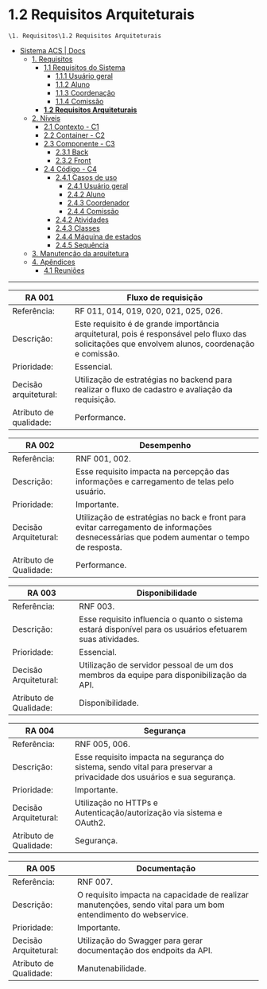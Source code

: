 # 1.2 Requisitos Arquiteturais

`\1. Requisitos\1.2 Requisitos Arquiteturais`

* [Sistema ACS | Docs](../../README.md)
  * [1. Requisitos](../../1.%20Requisitos/README.md)
    * [1.1 Requisitos do Sistema](../../1.%20Requisitos/1.1%20Requisitos%20do%20Sistema/README.md)
      * [1.1.1 Usuário geral](../../1.%20Requisitos/1.1%20Requisitos%20do%20Sistema/1.1.1%20Usu%C3%A1rio%20geral/README.md)
      * [1.1.2 Aluno](../../1.%20Requisitos/1.1%20Requisitos%20do%20Sistema/1.1.2%20Aluno/README.md)
      * [1.1.3 Coordenação](../../1.%20Requisitos/1.1%20Requisitos%20do%20Sistema/1.1.3%20Coordena%C3%A7%C3%A3o/README.md)
      * [1.1.4 Comissão](../../1.%20Requisitos/1.1%20Requisitos%20do%20Sistema/1.1.4%20Comiss%C3%A3o/README.md)
    * [**1.2 Requisitos Arquiteturais**](../../1.%20Requisitos/1.2%20Requisitos%20Arquiteturais/README.md)
  * [2. Níveis](../../2.%20N%C3%ADveis/README.md)
    * [2.1 Contexto - C1](../../2.%20N%C3%ADveis/2.1%20Contexto%20-%20C1/README.md)
    * [2.2 Container - C2](../../2.%20N%C3%ADveis/2.2%20Container%20-%20C2/README.md)
    * [2.3 Componente - C3](../../2.%20N%C3%ADveis/2.3%20Componente%20-%20C3/README.md)
      * [2.3.1 Back](../../2.%20N%C3%ADveis/2.3%20Componente%20-%20C3/2.3.1%20Back/README.md)
      * [2.3.2 Front](../../2.%20N%C3%ADveis/2.3%20Componente%20-%20C3/2.3.2%20Front/README.md)
    * [2.4 Código - C4](../../2.%20N%C3%ADveis/2.4%20C%C3%B3digo%20-%20C4/README.md)
      * [2.4.1 Casos de uso](../../2.%20N%C3%ADveis/2.4%20C%C3%B3digo%20-%20C4/2.4.1%20Casos%20de%20uso/README.md)
        * [2.4.1 Usuário geral](../../2.%20N%C3%ADveis/2.4%20C%C3%B3digo%20-%20C4/2.4.1%20Casos%20de%20uso/2.4.1%20Usu%C3%A1rio%20geral/README.md)
        * [2.4.2 Aluno](../../2.%20N%C3%ADveis/2.4%20C%C3%B3digo%20-%20C4/2.4.1%20Casos%20de%20uso/2.4.2%20Aluno/README.md)
        * [2.4.3 Coordenador](../../2.%20N%C3%ADveis/2.4%20C%C3%B3digo%20-%20C4/2.4.1%20Casos%20de%20uso/2.4.3%20Coordenador/README.md)
        * [2.4.4 Comissão](../../2.%20N%C3%ADveis/2.4%20C%C3%B3digo%20-%20C4/2.4.1%20Casos%20de%20uso/2.4.4%20Comiss%C3%A3o/README.md)
      * [2.4.2 Atividades](../../2.%20N%C3%ADveis/2.4%20C%C3%B3digo%20-%20C4/2.4.2%20Atividades/README.md)
      * [2.4.3 Classes](../../2.%20N%C3%ADveis/2.4%20C%C3%B3digo%20-%20C4/2.4.3%20Classes/README.md)
      * [2.4.4 Máquina de estados](../../2.%20N%C3%ADveis/2.4%20C%C3%B3digo%20-%20C4/2.4.4%20M%C3%A1quina%20de%20estados/README.md)
      * [2.4.5 Sequência](../../2.%20N%C3%ADveis/2.4%20C%C3%B3digo%20-%20C4/2.4.5%20Sequ%C3%AAncia/README.md)
  * [3. Manutenção da arquitetura](../../3.%20Manuten%C3%A7%C3%A3o%20da%20arquitetura/README.md)
  * [4. Apêndices](../../4.%20Ap%C3%AAndices/README.md)
    * [4.1 Reuniões](../../4.%20Ap%C3%AAndices/4.1%20Reuni%C3%B5es/README.md)

---

| RA 001 | Fluxo de requisição |
|----------|----------|
| Referência:| RF 011, 014, 019, 020, 021, 025, 026. |
| Descrição:| Este requisito é de grande importância arquitetural, pois é responsável pelo fluxo das solicitações que envolvem alunos, coordenação e comissão. |
| Prioridade:  | Essencial.  |
| Decisão arquitetural:  | Utilização de estratégias no backend para realizar o fluxo de cadastro e avaliação da requisição.  |
| Atributo de qualidade:  | Performance. |

| RA 002 | Desempenho |
|----------|----------|
| Referência:  | RNF 001, 002.  |
| Descrição:  | Esse requisito impacta na percepção das informações e carregamento de telas pelo usuário.  |
| Prioridade:  | Importante.  |
| Decisão Arquitetural:  | Utilização de estratégias no back e front para evitar carregamento de informações desnecessárias que podem aumentar o tempo de resposta.  |
| Atributo de Qualidade:  | Performance.  |

| RA 003 | Disponibilidade |
|----------|----------|
| Referência:  | RNF 003. |
| Descrição:  | Esse requisito influencia o quanto o sistema estará disponível para os usuários efetuarem suas atividades.  |
| Prioridade:  | Essencial.  |
| Decisão Arquitetural:  | Utilização de servidor pessoal de um dos membros da equipe para disponibilização da API.|
| Atributo de Qualidade:  | Disponibilidade.  |

| RA 004 | Segurança |
|----------|----------|
| Referência:  | RNF 005, 006. |
| Descrição:  | Esse requisito impacta na segurança do sistema, sendo vital para preservar a privacidade dos usuários e sua segurança.  |
| Prioridade:  | Importante.  |
| Decisão Arquitetural:  | Utilização no HTTPs e Autenticação/autorização via sistema e OAuth2.|
| Atributo de Qualidade:  | Segurança.  |

| RA 005 | Documentação |
|----------|----------|
| Referência:  | RNF 007. |
| Descrição:  | O requisito impacta na capacidade de realizar manutenções, sendo vital para um bom entendimento do webservice.  |
| Prioridade:  | Importante.  |
| Decisão Arquitetural:  | Utilização do Swagger para gerar documentação dos endpoits da API.|
| Atributo de Qualidade:  | Manutenabilidade.  |